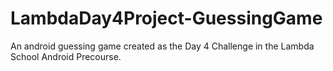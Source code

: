 # LambdaDay4Project-GuessingGame
An android guessing game created as the Day 4 Challenge in the Lambda School Android Precourse.
